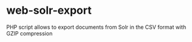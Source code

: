 # web-solr-export
PHP script allows to export documents from Solr in the CSV format with GZIP compression
